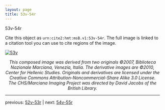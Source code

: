 ```yaml
---
layout: page
title: 53v-54r
---
```


53v-54r

Cite this object as `urn:cite2:hmt:msB.v1:53v-54r`. The full image is linked to a citation tool you can use to cite regions of the image.

[![53v](http://www.homermultitext.org/iipsrv?IIIF=/project/homer/pyramidal/deepzoom/hmt/vbbifolio/v1/vb_53v_54r.tif/full/800,/0/default.jpg)](http://www.homermultitext.org/ict2/?urn=urn:cite2:hmt:vbbifolio.v1:vb_53v_54r) 

<p style="text-align: center; font-style: italic;">This composed image was derived from two originals ©2007, Biblioteca Nazionale Marciana, Venezia, Italia. The derivative images are ©2010, Center for Hellenic Studies. Originals and derivatives are licensed under the Creative Commons Attribution-Noncommercial-Share Alike 3.0 License. The CHS/Marciana Imaging Project was directed by David Jacobs of the British Library.</p>

---

previous: [52v-53r](../52v-53r/) | next: [54v-55r](../54v-55r/)